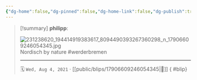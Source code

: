 ```yaml
---
{"dg-home":false,"dg-pinned":false,"dg-home-link":false,"dg-publish":true,"type":"blip","disabled rules":["yaml-title","yaml-title-alias","file-name-heading"],"title":"philipp on instagram @ 2021-08-04","created-date":"2021-08-04T18:00:00","updated-date":"2025-05-02T17:43:08","dg-path":"blips/17906609246054345.md","permalink":"/blips/17906609246054345/","dgPassFrontmatter":true,"created":"2021-08-04T18:00:00","updated":"2025-05-02T17:43:08"}
---
```


> [!summary] **philipp**:
>
> ![231238620_194414919383617_8094490393267360298_n_17906609246054345.jpg](/img/user/attachments/231238620_194414919383617_8094490393267360298_n_17906609246054345.jpg)
> Nordisch by nature #werderbremen
> - - -
>
> 🗓️ `Wed, Aug 4, 2021` · [[public/blips/17906609246054345\|🔗]]
{ #blip}

